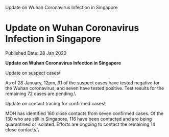 Update on Wuhan Coronavirus Infection in Singapore

Update on Wuhan Coronavirus Infection in Singapore
==================================================

Published Date: 28 Jan 2020

**Update on Wuhan Coronavirus Infection in Singapore**

Update on suspect cases\

As of 28 January, 12pm, 91 of the suspect cases have tested negative for
the Wuhan coronavirus, and seven have tested positive. Test results for
the remaining 72 cases are pending.\

Update on contact tracing for confirmed cases\

MOH has identified 160 close contacts from seven confirmed cases. Of the
130 who are still in Singapore, 116 have been contacted and are being
quarantined or isolated. Efforts are ongoing to contact the remaining 14
close contacts.\

